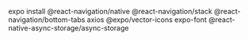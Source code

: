 expo install @react-navigation/native @react-navigation/stack @react-navigation/bottom-tabs axios @expo/vector-icons expo-font @react-native-async-storage/async-storage
